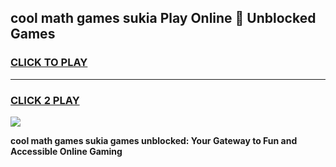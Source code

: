 
## cool math games sukia Play Online 👋 Unblocked Games
<h3>
<a href="https://news.freeplayer.one?title=cool_math_games_sukia&ref=17CMG">CLICK TO PLAY</a></h3>
<hr>

<h3>
<a href="https://news.freeplayer.one?title=cool_math_games_sukia&ref=17CMG">CLICK 2 PLAY</a>
  
</h3>

<a href="https://news.freeplayer.one?title=cool_math_games_sukia&ref=17CMG/"><img src="https://clearcache.store/games.png"></a>


**cool math games sukia games unblocked: Your Gateway to Fun and Accessible Online Gaming**
